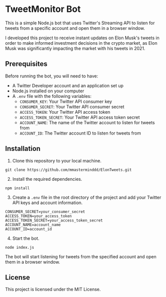 # TweetMonitor Bot

This is a simple Node.js bot that uses Twitter's Streaming API to listen for tweets from a specific account and open them in a browser window.

I developed this project to receive instant updates on Elon Musk's tweets in order to make informed investment decisions in the crypto market, as Elon Musk was significantly impacting the market with his tweets in 2021.

## Prerequisites

Before running the bot, you will need to have:

- A Twitter Developer account and an application set up
- Node.js installed on your computer
- A `.env` file with the following variables:
  - `CONSUMER_KEY`: Your Twitter API consumer key
  - `CONSUMER_SECRET`: Your Twitter API consumer secret
  - `ACCESS_TOKEN`: Your Twitter API access token
  - `ACCESS_TOKEN_SECRET`: Your Twitter API access token secret
  - `ACCOUNT_NAME`: The name of the Twitter account to listen for tweets from
  - `ACCOUNT_ID`: The Twitter account ID to listen for tweets from

## Installation

1. Clone this repository to your local machine.

```
git clone https://github.com/mmasterminddd/ElonTweets.git
```

2. Install the required dependencies.

```
npm install
```

3. Create a `.env` file in the root directory of the project and add your Twitter API keys and account information.

```CONSUMER_KEY=your_consumer_key
CONSUMER_SECRET=your_consumer_secret
ACCESS_TOKEN=your_access_token
ACCESS_TOKEN_SECRET=your_access_token_secret
ACCOUNT_NAME=account_name
ACCOUNT_ID=account_id
```

4. Start the bot.

```
node index.js
```

The bot will start listening for tweets from the specified account and open them in a browser window.

## License

This project is licensed under the MIT License.
